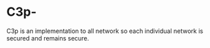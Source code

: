 # C3p-
C3p is an implementation to all network so each individual network is secured and remains secure.
